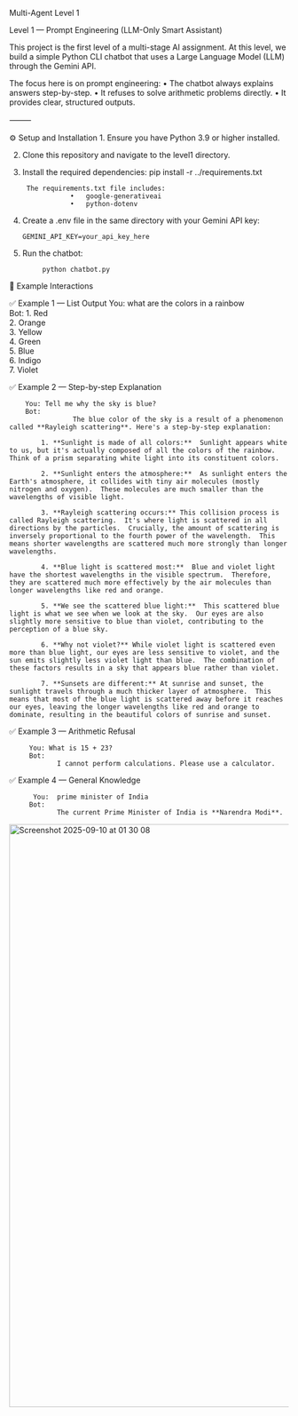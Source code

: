 Multi-Agent Level 1

Level 1 — Prompt Engineering (LLM-Only Smart Assistant)

This project is the first level of a multi-stage AI assignment.
At this level, we build a simple Python CLI chatbot that uses a Large Language Model (LLM) through the Gemini API.

The focus here is on prompt engineering:
	•	The chatbot always explains answers step-by-step.
	•	It refuses to solve arithmetic problems directly.
	•	It provides clear, structured outputs.

⸻

⚙️ Setup and Installation
	1.	Ensure you have Python 3.9 or higher installed.

  	
   2.	Clone this repository and navigate to the level1 directory.
	
 3.	Install the required dependencies:
            pip install -r ../requirements.txt
            
   		 The requirements.txt file includes:
                    •	google-generativeai
                    •	python-dotenv
   4.	Create a .env file in the same directory with your Gemini API key:

     		GEMINI_API_KEY=your_api_key_here
5.	Run the chatbot:

  			 python chatbot.py



💬 Example Interactions

   ✅ Example 1 — List Output
        You: what are the colors in a rainbow  
        Bot: 
            1. Red  
            2. Orange  
            3. Yellow  
            4. Green  
            5. Blue  
            6. Indigo  
            7. Violet


 ✅ Example 2 — Step-by-step Explanation     

        You: Tell me why the sky is blue?    
        Bot: 
                    The blue color of the sky is a result of a phenomenon called **Rayleigh scattering**. Here's a step-by-step explanation:

            1. **Sunlight is made of all colors:**  Sunlight appears white to us, but it's actually composed of all the colors of the rainbow.  Think of a prism separating white light into its constituent colors.

            2. **Sunlight enters the atmosphere:**  As sunlight enters the Earth's atmosphere, it collides with tiny air molecules (mostly nitrogen and oxygen).  These molecules are much smaller than the wavelengths of visible light.

            3. **Rayleigh scattering occurs:** This collision process is called Rayleigh scattering.  It's where light is scattered in all directions by the particles.  Crucially, the amount of scattering is inversely proportional to the fourth power of the wavelength.  This means shorter wavelengths are scattered much more strongly than longer wavelengths.

            4. **Blue light is scattered most:**  Blue and violet light have the shortest wavelengths in the visible spectrum.  Therefore, they are scattered much more effectively by the air molecules than longer wavelengths like red and orange.

            5. **We see the scattered blue light:**  This scattered blue light is what we see when we look at the sky.  Our eyes are also slightly more sensitive to blue than violet, contributing to the perception of a blue sky.

            6. **Why not violet?** While violet light is scattered even more than blue light, our eyes are less sensitive to violet, and the sun emits slightly less violet light than blue.  The combination of these factors results in a sky that appears blue rather than violet.

            7. **Sunsets are different:** At sunrise and sunset, the sunlight travels through a much thicker layer of atmosphere.  This means that most of the blue light is scattered away before it reaches our eyes, leaving the longer wavelengths like red and orange to dominate, resulting in the beautiful colors of sunrise and sunset. 


✅ Example 3 — Arithmetic Refusal

         You: What is 15 + 23?
         Bot: 
                I cannot perform calculations. Please use a calculator. 
✅ Example 4 — General Knowledge           
        	
		  You:  prime minister of India
         Bot:
                The current Prime Minister of India is **Narendra Modi**. 

<img width="1680" height="1050" alt="Screenshot 2025-09-10 at 01 30 08" src="https://github.com/user-attachments/assets/b536f08c-154d-4e70-b2b5-f2b4dc65dc66" />



